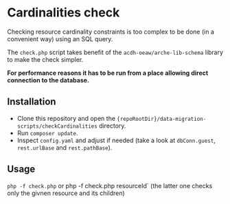 # Cardinalities check

Checking resource cardinality constraints is too complex to be done (in a convenient way) using an SQL query.

The `check.php` script takes benefit of the `acdh-oeaw/arche-lib-schema` library to make the check simpler.

**For performance reasons it has to be run from a place allowing direct connection to the database.**

## Installation

* Clone this repository and open the `{repoRootDir}/data-migration-scripts/checkCardinalities` directory.
* Run `composer update`.
* Inspect `config.yaml` and adjust if needed (take a look at `dbConn.guest`, `rest.urlBase` and `rest.pathBase`).

## Usage

`php -f check.php` or php -f check.php resourceId` (the latter one checks only the givnen resource and its children)

